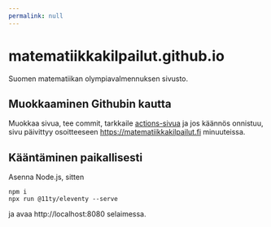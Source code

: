 ```yaml
---
permalink: null
---
```


# matematiikkakilpailut.github.io

Suomen matematiikan olympiavalmennuksen sivusto.

## Muokkaaminen Githubin kautta

Muokkaa sivua, tee commit, tarkkaile [actions-sivua](https://github.com/matematiikkakilpailut/matematiikkakilpailut.github.io/actions)
ja jos käännös onnistuu, sivu päivittyy osoitteeseen https://matematiikkakilpailut.fi minuuteissa.


## Kääntäminen paikallisesti

Asenna Node.js, sitten

```
npm i
npx run @11ty/eleventy --serve
```

ja avaa http://localhost:8080 selaimessa.



